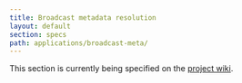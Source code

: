 ```yaml
---
title: Broadcast metadata resolution
layout: default
section: specs
path: applications/broadcast-meta/
---
```


This section is currently being specified on the [project wiki](http://github.com/nexgenta/Baird/wiki/Metadata-resolver).
